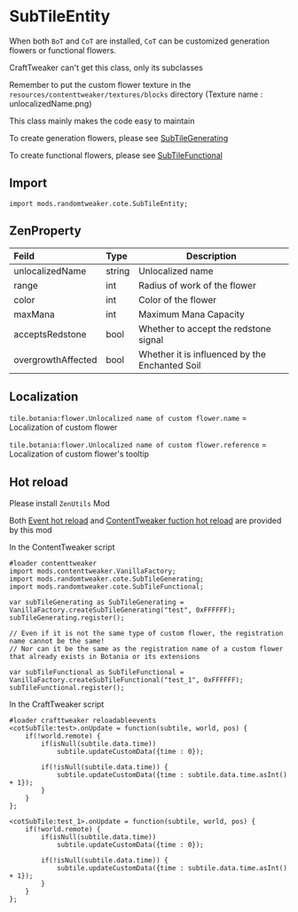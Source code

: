 # SubTileEntity

When both `BoT` and `CoT` are installed, `CoT` can be customized generation flowers or functional flowers.

CraftTweaker can't get this class, only its subclasses

Remember to put the custom flower texture in the `resources/contenttweaker/textures/blocks` directory (Texture name : unlocalizedName.png)

This class mainly makes the code easy to maintain

To create generation flowers, please see [SubTileGenerating](https://github.com/ikexing-cn/RandomTweaker/blob/master/wiki/en_us/modSupport/ContentTweaker/SubTileEntity/SubTileGenerating.md)

To create functional flowers, please see [SubTileFunctional](https://github.com/ikexing-cn/RandomTweaker/blob/master/wiki/en_us/modSupport/ContentTweaker/SubTileEntity/SubTileFunctional.md)

## Import

```zenscript
import mods.randomtweaker.cote.SubTileEntity;
```

## ZenProperty

| Feild | Type | Description |
|:---- |:--- |----- |
| unlocalizedName | string | Unlocalized name |
| range | int | Radius of work of the flower |
| color | int | Color of the flower |
| maxMana | int | Maximum Mana Capacity |
| acceptsRedstone | bool | Whether to accept the redstone signal |
| overgrowthAffected | bool | Whether it is influenced by the Enchanted Soil |

## Localization

`tile.botania:flower.Unlocalized name of custom flower.name` = Localization of custom flower

`tile.botania:flower.Unlocalized name of custom flower.reference` = Localization of custom flower's tooltip

## Hot reload

Please install `ZenUtils` Mod

Both [Event hot reload](https://github.com/friendlyhj/ZenUtils/wiki/ReloadEvents)
and [ContentTweaker fuction hot reload](https://github.com/friendlyhj/ZenUtils/wiki/LateSetCoTFunction) are provided by this mod

In the ContentTweaker script

```zenscript
#loader contenttweaker
import mods.contenttweaker.VanillaFactory;
import mods.randomtweaker.cote.SubTileGenerating;
import mods.randomtweaker.cote.SubTileFunctional;

var subTileGenerating as SubTileGenerating = VanillaFactory.createSubTileGenerating("test", 0xFFFFFF);
subTileGenerating.register();

// Even if it is not the same type of custom flower, the registration name cannot be the same!
// Nor can it be the same as the registration name of a custom flower that already exists in Botania or its extensions

var subTileFunctional as SubTileFunctional = VanillaFactory.createSubTileFunctional("test_1", 0xFFFFFF);
subTileFunctional.register();
```

In the CraftTweaker script

```zenscript
#loader crafttweaker reloadableevents
<cotSubTile:test>.onUpdate = function(subtile, world, pos) {
    if(!world.remote) {
        if(isNull(subtile.data.time))
            subtile.updateCustomData({time : 0});
        
        if(!isNull(subtile.data.time)) {
            subtile.updateCustomData({time : subtile.data.time.asInt() + 1});
        }
    }
};

<cotSubTile:test_1>.onUpdate = function(subtile, world, pos) {
    if(!world.remote) {
        if(isNull(subtile.data.time))
            subtile.updateCustomData({time : 0});
        
        if(!isNull(subtile.data.time)) {
            subtile.updateCustomData({time : subtile.data.time.asInt() + 1});
        }
    }
};
```
